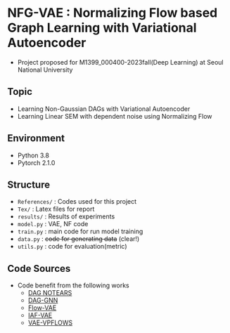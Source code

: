 # NFG-VAE : Normalizing Flow based Graph Learning with Variational Autoencoder

- Project proposed for M1399_000400-2023fall(Deep Learning) at Seoul National University

## Topic

- Learning Non-Gaussian DAGs with Variational Autoencoder
- Learning Linear SEM with dependent noise using Normalizing Flow


## Environment

- Python 3.8
- Pytorch 2.1.0

## Structure

- `References/` : Codes used for this project
- `Tex/` : Latex files for report
- `results/` : Results of experiments
- `model.py` : VAE, NF code
- `train.py` : main code for run model training
- `data.py` : ~~code for generating data~~ (clear!)
- `utils.py` : code for evaluation(metric)

## Code Sources

- Code benefit from the following works
  - [DAG NOTEARS](https://github.com/xunzheng/notears)
  - [DAG-GNN](https://github.com/fishmoon1234/DAG-GNN)
  - [Flow-VAE](https://github.com/fmu2/flow-VAE)
  - [IAF-VAE](https://github.com/pclucas14/iaf-vae)
  - [VAE-VPFLOWS](https://github.com/jmtomczak/vae_vpflows)
